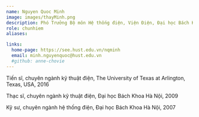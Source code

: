 ```yaml
---
name: Nguyen Quoc Minh
image: images/thayMinh.png
description: Phó Trưởng Bộ môn Hệ thống điện, Viện Điện, Đại học Bách Khoa Hà Nội
role: chunhiem
aliases:

links:
  home-page: https://see.hust.edu.vn/nqminh
  email: minh.nguyenquoc@hust.edu.vn
  #github: anne-chovie
---
```


Tiến sĩ, chuyên ngành kỹ thuật điện, The University of Texas at Arlington, Texas, USA, 2016

Thạc sĩ, chuyên ngành kỹ thuật điện, Đại học Bách Khoa Hà Nội, 2009

Kỹ sư, chuyên ngành hệ thống điện, Đại học Bách Khoa Hà Nội, 2007
